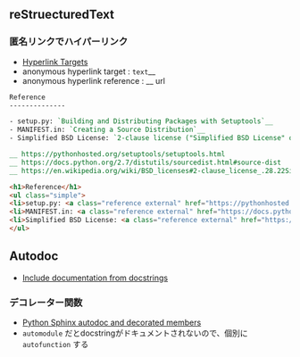 ## reStruecturedText

### **匿名リンク**でハイパーリンク

- [Hyperlink Targets](http://docutils.sourceforge.net/docs/user/rst/quickref.html#hyperlink-targets)
- anonymous hyperlink target : `text`__
- anonymous hyperlink reference : __ url

~~~rst
Reference
--------------

- setup.py: `Building and Distributing Packages with Setuptools`__
- MANIFEST.in: `Creating a Source Distribution`__
- Simplified BSD License: `2-clause license ("Simplified BSD License" or "FreeBSD License")`__

__ https://pythonhosted.org/setuptools/setuptools.html
__ https://docs.python.org/2.7/distutils/sourcedist.html#source-dist
__ https://en.wikipedia.org/wiki/BSD_licenses#2-clause_license_.28.22Simplified_BSD_License.22_or_.22FreeBSD_License.22.29
~~~

~~~html
<h1>Reference</h1>
<ul class="simple">
<li>setup.py: <a class="reference external" href="https://pythonhosted.org/setuptools/setuptools.html">Building and Distributing Packages with Setuptools</a></li>
<li>MANIFEST.in: <a class="reference external" href="https://docs.python.org/2.7/distutils/sourcedist.html#source-dist">Creating a Source Distribution</a></li>
<li>Simplified BSD License: <a class="reference external" href="https://en.wikipedia.org/wiki/BSD_licenses#2-clause_license_.28.22Simplified_BSD_License.22_or_.22FreeBSD_License.22.29">2-clause license (&quot;Simplified BSD License&quot; or &quot;FreeBSD License&quot;)</a></li>
</ul>
~~~


## Autodoc

- [Include documentation from docstrings](http://sphinx-doc.org/ext/autodoc.html)

### デコレーター関数

- [Python Sphinx autodoc and decorated members](https://stackoverflow.com/questions/3687046/python-sphinx-autodoc-and-decorated-members)
- `automodule` だとdocstringがドキュメントされないので、個別に `autofunction` する
